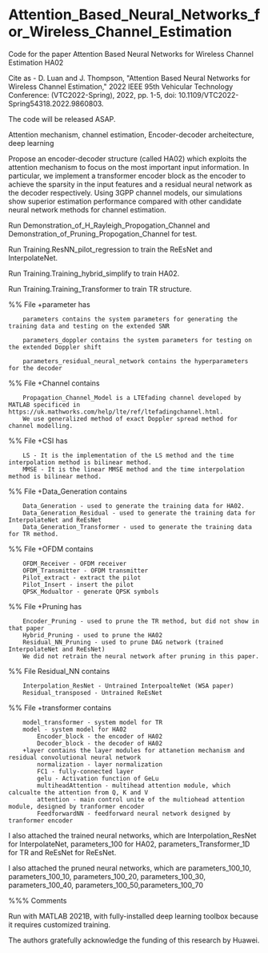 # Attention_Based_Neural_Networks_for_Wireless_Channel_Estimation
Code for the paper Attention Based Neural Networks for Wireless Channel Estimation HA02

Cite as - D. Luan and J. Thompson, "Attention Based Neural Networks for Wireless Channel Estimation," 2022 IEEE 95th Vehicular Technology Conference: (VTC2022-Spring), 2022, pp. 1-5, doi: 10.1109/VTC2022-Spring54318.2022.9860803.

The code will be released ASAP.

Attention mechanism, channel estimation, Encoder-decoder archeitecture, deep learning

Propose an encoder-decoder structure (called HA02) which exploits the attention mechanism to focus on the most important input information. In particular, we implement a transformer encoder block as the encoder to achieve the sparsity in the input features and a residual neural network as the decoder respectively. Using 3GPP channel models, our simulations show superior estimation performance compared with other candidate neural network methods for channel estimation.

Run Demonstration_of_H_Rayleigh_Propogation_Channel and Demonstration_of_Pruning_Propogation_Channel for test. 

Run Training.ResNN_pilot_regression to train the ReEsNet and InterpolateNet. 

Run Training.Training_hybrid_simplify to train HA02. 

Run Training.Training_Transformer to train TR structure. 

%% File +parameter has 

		parameters contains the system parameters for generating the training data and testing on the extended SNR

		parameters_doppler contains the system parameters for testing on the extended Doppler shift

		parameters_residual_neural_network contains the hyperparameters for the decoder

%% File +Channel contains 

		Propagation_Channel_Model is a LTEfading channel developed by MATLAB specificed in https://uk.mathworks.com/help/lte/ref/ltefadingchannel.html. 
		We use generalized method of exact Doppler spread method for channel modelling. 

%% File +CSI has

		LS - It is the implementation of the LS method and the time interpolation method is bilinear method. 
		MMSE - It is the linear MMSE method and the time interpolation method is bilinear method. 

%% File +Data_Generation contains

		Data_Generation - used to generate the training data for HA02. 
		Data_Generation_Residual - used to generate the training data for InterpolateNet and ReEsNet
		Data_Generation_Transformer - used to generate the training data for TR method. 

%% File +OFDM contains 

		OFDM_Receiver - OFDM receiver
		OFDM_Transmitter - OFDM transmitter
		Pilot_extract - extract the pilot 
		Pilot_Insert - insert the pilot 
		QPSK_Modualtor - generate QPSK symbols 

%% File +Pruning has

		Encoder_Pruning - used to prune the TR method, but did not show in that paper
		Hybrid_Pruning - used to prune the HA02
		Residual_NN_Pruning - used to prune DAG network (trained InterpolateNet and ReEsNet)
		We did not retrain the neural network after pruning in this paper. 

%% File Residual_NN contains 

		Interpolation_ResNet - Untrained InterpoalteNet (WSA paper)
		Residual_transposed - Untrained ReEsNet

%% File +transformer contains

		model_transformer - system model for TR
		model - system model for HA02
			Encoder_block - the encoder of HA02 
			Decoder_block - the decoder of HA02
		+layer contains the layer modules for attanetion mechanism and residual convolutional neural network
			normalization - layer normalization
			FC1 - fully-connected layer
			gelu - Activation function of GeLu
			multiheadAttention - multihead attention module, which calcualte the attention from Q, K and V
			attention - main control unite of the multiohead attention module, designed by tranformer encoder
			FeedforwardNN - feedforward neural network designed by tranformer encoder

I also attached the trained neural networks, which are Interpolation_ResNet for InterpolateNet, parameters_100 for HA02, parameters_Transformer_1D for TR and ReEsNet for ReEsNet. 

I also attached the pruned neural networks, which are parameters_100_10, parameters_100_10, parameters_100_20, parameters_100_30, parameters_100_40, parameters_100_50,parameters_100_70

%%% Comments 

Run with MATLAB 2021B, with fully-installed deep learning toolbox because it requires customized training. 

The authors gratefully acknowledge the funding of this research by Huawei. 
